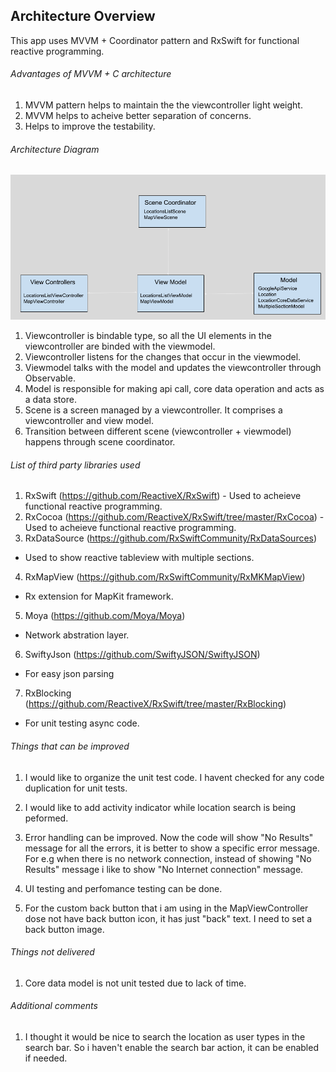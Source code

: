 ## Architecture Overview
This app uses MVVM + Coordinator pattern and RxSwift for functional reactive programming.
###### Advantages of MVVM + C architecture

1. MVVM pattern helps to maintain the the viewcontroller light weight.
2. MVVM helps to acheive better separation of concerns.
3. Helps to improve the testability.

###### Architecture Diagram
![Architecture](Arch.png)


1. Viewcontroller is bindable type, so all the UI elements in the viewcontroller are binded with the viewmodel.
2. Viewcontroller listens for the changes that occur in the viewmodel.
3. Viewmodel talks with the model and updates the viewcontroller through Observable.
4. Model is responsible for making api call, core data operation and acts as a data store.
5. Scene is a screen managed by a viewcontroller. It comprises a viewcontroller and view model.
6. Transition between different scene (viewcontroller + viewmodel) happens through scene coordinator.

###### List of third party libraries used
1. RxSwift (https://github.com/ReactiveX/RxSwift) - Used to acheieve functional reactive programming.
2. RxCocoa (https://github.com/ReactiveX/RxSwift/tree/master/RxCocoa) - Used to acheieve functional reactive programming.
3. RxDataSource (https://github.com/RxSwiftCommunity/RxDataSources)
  - Used to show reactive tableview with multiple sections.
4. RxMapView (https://github.com/RxSwiftCommunity/RxMKMapView)
  - Rx extension for MapKit framework.
5. Moya (https://github.com/Moya/Moya)
 - Network abstration layer.
6. SwiftyJson (https://github.com/SwiftyJSON/SwiftyJSON)
 - For easy json parsing
7. RxBlocking (https://github.com/ReactiveX/RxSwift/tree/master/RxBlocking)
  - For unit testing async code.

###### Things that can be improved
1. I would like to organize the unit test code. I havent checked for any code duplication for unit tests.

2. I would like to add activity indicator while location search is being peformed.

3. Error handling can be improved. Now the code will show "No Results" message for all the errors, it is better to show a specific error message. For e.g when there is no network connection, instead of showing "No Results" message i like to show "No Internet connection" message.

4. UI testing and perfomance testing can be done.
5. For the custom back button that i am using in the MapViewController dose not have back button icon, it has just "back" text. I need to set a back button image.

###### Things not delivered
1. Core data model is not unit tested due to lack of time.

###### Additional comments
1. I thought it would be nice to search the location as user types in the search bar. So i haven't enable the search bar action, it can be enabled if needed.
